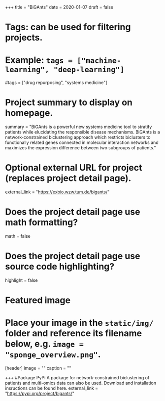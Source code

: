 +++
title = "BiGAnts"
date = 2020-01-07
draft = false

# Tags: can be used for filtering projects.
# Example: `tags = ["machine-learning", "deep-learning"]`
#tags = ["drug repurposing", "systems medicine"]

# Project summary to display on homepage.
summary = "BiGAnts is a powerful new systems medicine tool to stratify patients while elucidating the responsible disease mechanisms. BiGAnts is a network-constrained biclustering approach which restricts biclusters to functionally related genes connected in molecular interaction networks and maximizes the expression difference between two subgroups of patients."

# Optional external URL for project (replaces project detail page).
external_link = "https://exbio.wzw.tum.de/bigants/"

# Does the project detail page use math formatting?
math = false

# Does the project detail page use source code highlighting?
highlight = false

# Featured image
# Place your image in the `static/img/` folder and reference its filename below, e.g. `image = "sponge_overview.png"`.
[header]
image = ""
caption = ""

+++
#Package PyPi
A package for network-constrained biclustering of patients and multi-omics data can also be used. Download and installation insructions can be found here.
external_link = "https://pypi.org/project/bigants/"
